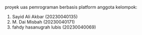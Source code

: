 proyek uas pemrograman berbasis platform
anggota kelompok:
1. Sayid Ali Akbar (20230040135)
2. M. Dai Misbah (20230040171)
3. fahdy hasanugrah lubis (20230040069)